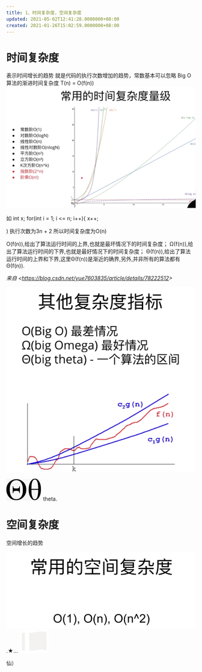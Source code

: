 ```yaml
---
title: 1、时间复杂度，空间复杂度
updated: 2021-05-02T12:41:28.0000000+08:00
created: 2021-01-26T15:02:59.0000000+08:00
---
```


# 时间复杂度
表示时间增长的趋势
就是代码的执行次数增加的趋势，常数基本可以忽略
Big O 算法的渐进时间复杂度 T(n) = O(f(n))
![image1](数据结构与算法/2.算法分析/resources/image1.png)

如
int x;
for(int i = 1; i \<= n; i++){
x++;

)
执行次数为3n + 2
所以时间复杂度为O(n)

O(f(n)),给出了算法运行时间的上界,也就是最坏情况下的时间复杂度；
Ω(f(n)),给出了算法运行时间的下界,也就是最好情况下的时间复杂度；
Θ(f(n)),给出了算法运行时间的上界和下界,这里Θ(f(n))是渐近的确界,另外,并非所有的算法都有Θ(f(n)).

*来自 \<<https://blog.csdn.net/yue7603835/article/details/78222512>\>*

![image2](数据结构与算法/2.算法分析/resources/image2.png)

![image3](数据结构与算法/2.算法分析/resources/image3.png)
theta.
# 空间复杂度
空间增长的趋势

![image4](数据结构与算法/2.算法分析/resources/image4.png)
.★…
![image5](数据结构与算法/2.算法分析/resources/image5.png)![image6](数据结构与算法/2.算法分析/resources/image6.png)

仙）
